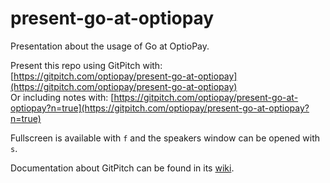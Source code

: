 # present-go-at-optiopay
Presentation about the usage of Go at OptioPay.

Present this repo using GitPitch with: [https://gitpitch.com/optiopay/present-go-at-optiopay](https://gitpitch.com/optiopay/present-go-at-optiopay) \
Or including notes with: [https://gitpitch.com/optiopay/present-go-at-optiopay?n=true](https://gitpitch.com/optiopay/present-go-at-optiopay?n=true)

Fullscreen is available with `f` and the speakers window can be opened with `s`.

Documentation about GitPitch can be found in its [wiki](https://github.com/gitpitch/gitpitch/wiki).
